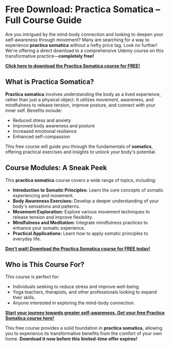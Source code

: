 # Free Download: Practica Somatica – Full Course Guide

Are you intrigued by the mind-body connection and looking to deepen your self-awareness through movement? Many are searching for a way to experience **practica somatica** without a hefty price tag. Look no further! We're offering a direct download to a comprehensive Udemy course on this transformative practice—**completely free!**

[**Click here to download the Practica Somatica course for FREE!**](https://udemywork.com/practica-somatica)

## What is Practica Somatica?

**Practica somatica** involves understanding the body as a lived experience, rather than just a physical object. It utilizes movement, awareness, and mindfulness to release tension, improve posture, and connect with your inner self. Benefits include:

*   Reduced stress and anxiety
*   Improved body awareness and posture
*   Increased emotional resilience
*   Enhanced self-compassion

This free course will guide you through the fundamentals of **somatics**, offering practical exercises and insights to unlock your body's potential.

## Course Modules: A Sneak Peek

This **practica somatica** course covers a wide range of topics, including:

*   **Introduction to Somatic Principles:** Learn the core concepts of somatic experiencing and movement.
*   **Body Awareness Exercises:** Develop a deeper understanding of your body's sensations and patterns.
*   **Movement Exploration:** Explore various movement techniques to release tension and improve flexibility.
*   **Mindfulness and Meditation:** Integrate mindfulness practices to enhance your somatic experience.
*   **Practical Applications:** Learn how to apply somatic principles to everyday life.

[**Don't wait! Download the Practica Somatica course for FREE today!**](https://udemywork.com/practica-somatica)

## Who is This Course For?

This course is perfect for:

*   Individuals seeking to reduce stress and improve well-being.
*   Yoga teachers, therapists, and other professionals looking to expand their skills.
*   Anyone interested in exploring the mind-body connection.

[**Start your journey towards greater self-awareness. Get your free Practica Somatica course here!**](https://udemywork.com/practica-somatica)

This free course provides a solid foundation in **practica somatica**, allowing you to experience its transformative benefits from the comfort of your own home. **Download it now before this limited-time offer expires!**
